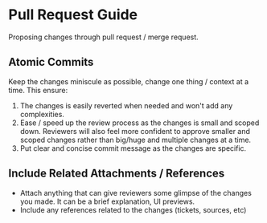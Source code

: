 # Pull Request Guide

Proposing changes through pull request / merge request.

## Atomic Commits

Keep the changes miniscule as possible, change one thing / context at a time. This ensure:

1. The changes is easily reverted when needed and won't add any complexities.
2. Ease / speed up the review process as the changes is small and scoped down. Reviewers will also feel more confident to approve smaller and scoped changes rather than big/huge and multiple changes at a time.
3. Put clear and concise commit message as the changes are specific.

## Include Related Attachments / References

- Attach anything that can give reviewers some glimpse of the changes you made. It can be a brief explanation, UI previews.
- Include any references related to the changes (tickets, sources, etc)
